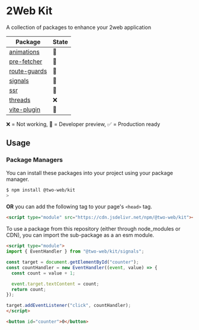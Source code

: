 # 2Web Kit

A collection of packages to enhance your 2web application

| Package                                | State |
| -------------------------------------- | ----- |
| [animations](animations/README.md)     | 🔧     |
| [pre-fetcher](pre-fetcher/README.md)   | 🔧     |
| [route-guards](route-guards/README.md) | 🔧     |
| [signals](signals/README.md)           | 🔧     |
| [ssr](ssr/README.md)                   | 🔧     |
| [threads](threads/README.md)           | ❌     |
| [vite-plugin](vite-plugin/README.md)   | 🔧     |

❌ = Not working, 🔧 = Developer preview, ✅ = Production ready

## Usage

### Package Managers

You can install these packages into your project using your package manager.

```sh
$ npm install @two-web/kit
>
```

**OR** you can add the following tag to your page's `<head>` tag.

```html
<script type="module" src="https://cdn.jsdelivr.net/npm/@two-web/kit"></script>
```

To use a package from this repository (either through node_modules or CDN), you
can import the sub-package as a an esm module.

```html
<script type="module">
import { EventHandler } from "@two-web/kit/signals";

const target = document.getElementById("counter");
const countHandler = new EventHandler((event, value) => {
  const count = value + 1;

  event.target.textContent = count;
  return count;
});

target.addEventListener("click", countHandler);
</script>

<button id="counter">0</button>
```
